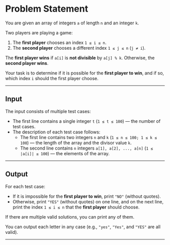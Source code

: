 # Problem Statement

You are given an array of integers `a` of length `n` and an integer `k`.

Two players are playing a game:
1. The **first player** chooses an index `1 ≤ i ≤ n`.
2. The **second player** chooses a different index `1 ≤ j ≤ n` (`j ≠ i`).

The **first player wins** if `a[i]` is **not divisible** by `a[j] % k`. Otherwise, the **second player wins**.

Your task is to determine if it is possible for the **first player to win**, and if so, which index `i` should the first player choose.

---

## Input

The input consists of multiple test cases:

- The first line contains a single integer `t` (`1 ≤ t ≤ 100`) — the number of test cases.
- The description of each test case follows:
  - The first line contains two integers `n` and `k` (`1 ≤ n ≤ 100; 1 ≤ k ≤ 100`) — the length of the array and the divisor value `k`.
  - The second line contains `n` integers `a[1], a[2], ..., a[n]` (`1 ≤ |a[i]| ≤ 100`) — the elements of the array.

---

## Output

For each test case:

- If it is impossible for the **first player to win**, print `"NO"` (without quotes).
- Otherwise, print `"YES"` (without quotes) on one line, and on the next line, print the index `1 ≤ i ≤ n` that the **first player** should choose.

If there are multiple valid solutions, you can print any of them.

You can output each letter in any case (e.g., `"yes"`, `"Yes"`, and `"YES"` are all valid).

---